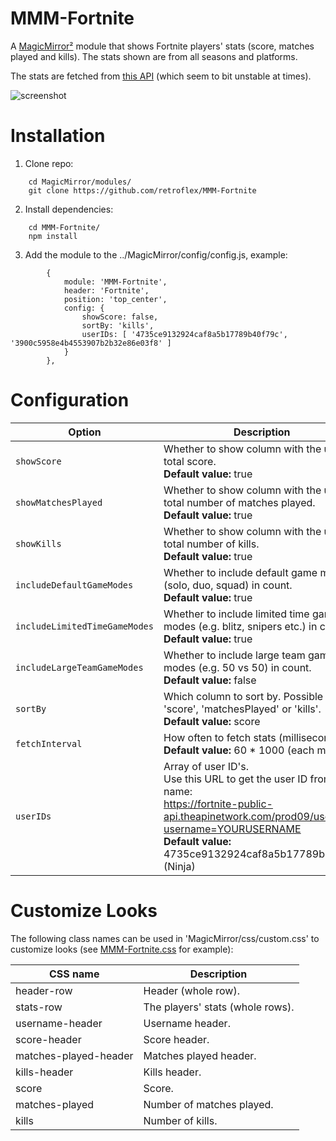 # MMM-Fortnite
A [MagicMirror²](https://github.com/MichMich/MagicMirror) module that shows Fortnite players' stats (score, matches played and kills). The stats shown are from all seasons and platforms.

The stats are fetched from [this API](https://fortniteapi.com) (which seem to bit unstable at times).

![screenshot](https://user-images.githubusercontent.com/25268023/57136270-91d57a00-6dac-11e9-8364-f3d2224688c8.png)

# Installation
1. Clone repo:
```
	cd MagicMirror/modules/
	git clone https://github.com/retroflex/MMM-Fortnite
```
2. Install dependencies:
```
	cd MMM-Fortnite/
	npm install
```
3. Add the module to the ../MagicMirror/config/config.js, example:
```
		{
			module: 'MMM-Fortnite',
			header: 'Fortnite',
			position: 'top_center',
			config: {
				showScore: false,
				sortBy: 'kills',
				userIDs: [ '4735ce9132924caf8a5b17789b40f79c', '3900c5958e4b4553907b2b32e86e03f8' ]
			}
		},
```
# Configuration
| Option                        | Description
| ------------------------------| -----------
| `showScore`                   | Whether to show column with the user's total score.<br />**Default value:** true
| `showMatchesPlayed`           | Whether to show column with the user's total number of matches played.<br />**Default value:** true
| `showKills`                   | Whether to show column with the user's total number of kills.<br />**Default value:** true
| `includeDefaultGameModes`     | Whether to include default game modes (solo, duo, squad) in count.<br />**Default value:** true
| `includeLimitedTimeGameModes` | Whether to include limited time game modes (e.g. blitz, snipers etc.) in count.<br />**Default value:** true
| `includeLargeTeamGameModes`   | Whether to include large team game modes (e.g. 50 vs 50) in count.<br />**Default value:** false
| `sortBy`                      | Which column to sort by. Possible values: 'score', 'matchesPlayed' or 'kills'.<br />**Default value:** score
| `fetchInterval`               | How often to fetch stats (milliseconds).<br />**Default value:** 60 * 1000 (each minute)
| `userIDs`                     | Array of user ID's.<br />Use this URL to get the user ID from user name:<br />https://fortnite-public-api.theapinetwork.com/prod09/users/id?username=YOURUSERNAME<br />**Default value:** 4735ce9132924caf8a5b17789b40f79c (Ninja)

# Customize Looks
The following class names can be used in 'MagicMirror/css/custom.css' to customize looks (see [MMM-Fortnite.css](https://github.com/retroflex/MMM-Fortnite/blob/master/MMM-Fortnite.css) for example):

| CSS name                      | Description
| ------------------------------| -----------
| header-row                    | Header (whole row).
| stats-row                     | The players' stats (whole rows).
| username-header               | Username header.
| score-header                  | Score header.
| matches-played-header         | Matches played header.
| kills-header                  | Kills header.
| score                         | Score.
| matches-played                | Number of matches played.
| kills                         | Number of kills.
